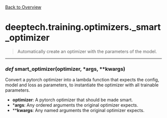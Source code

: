 [Back to Overview](../../../README.md)



# deeptech.training.optimizers._smart_optimizer

> Automatically create an optimizer with the parameters of the model.


---
### *def* **smart_optimizer**(optimizer, *args, **kwargs)

Convert a pytorch optimizer into a lambda function that expects the config, model and loss as parameters, to instantiate the optimizer with all trainable parameters.

* **optimizer**: A pytorch optimizer that should be made smart.
* ***args**: Any ordered arguments the original optimizer expects.
* ****kwargs**: Any named arguments the original optimizer expects.


